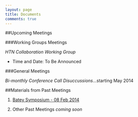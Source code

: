 ```yaml
---
layout: page
title: Documents
comments: true
---
```


##Upcoming Meetings

###Working Groups Meetings

*HTN Collaboration Working Group* 

- Time and Date: To Be Announced

###General Meetings

*Bi-monthly Conference Call Disuccussions*...starting May 2014

##Materials from Past Meetings

1. [Batey Symposium - 08 Feb 2014](meetings/2014-02-08-batey-symposium/)

1. Other Past Meetings *coming soon*